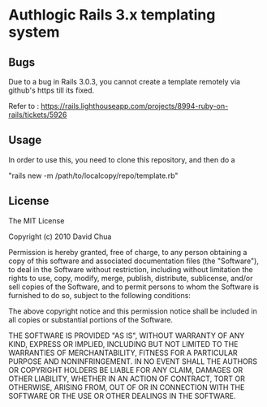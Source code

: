 # Authlogic Rails 3.x templating system

## Bugs
Due to a bug in Rails 3.0.3, you cannot create a template remotely via github's
https till its fixed.

Refer to :
https://rails.lighthouseapp.com/projects/8994-ruby-on-rails/tickets/5926

## Usage
In order to use this, you need to clone this repository, and then do a 

"rails new -m /path/to/localcopy/repo/template.rb"

## License
The MIT License

Copyright (c) 2010 David Chua

Permission is hereby granted, free of charge, to any person obtaining a copy
of this software and associated documentation files (the "Software"), to deal
in the Software without restriction, including without limitation the rights
to use, copy, modify, merge, publish, distribute, sublicense, and/or sell
copies of the Software, and to permit persons to whom the Software is
furnished to do so, subject to the following conditions:

The above copyright notice and this permission notice shall be included in
all copies or substantial portions of the Software.

THE SOFTWARE IS PROVIDED "AS IS", WITHOUT WARRANTY OF ANY KIND, EXPRESS OR
IMPLIED, INCLUDING BUT NOT LIMITED TO THE WARRANTIES OF MERCHANTABILITY,
FITNESS FOR A PARTICULAR PURPOSE AND NONINFRINGEMENT. IN NO EVENT SHALL THE
AUTHORS OR COPYRIGHT HOLDERS BE LIABLE FOR ANY CLAIM, DAMAGES OR OTHER
LIABILITY, WHETHER IN AN ACTION OF CONTRACT, TORT OR OTHERWISE, ARISING FROM,
OUT OF OR IN CONNECTION WITH THE SOFTWARE OR THE USE OR OTHER DEALINGS IN
THE SOFTWARE.


